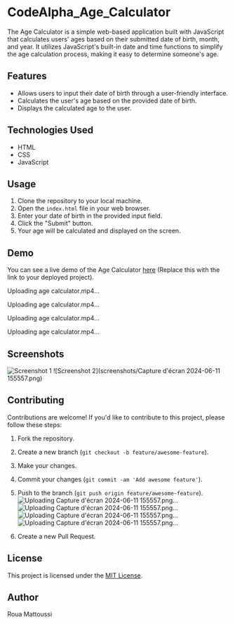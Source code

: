 # CodeAlpha_Age_Calculator

The Age Calculator is a simple web-based application built with JavaScript that calculates users' ages based on their submitted date of birth, month, and year. It utilizes JavaScript's built-in date and time functions to simplify the age calculation process, making it easy to determine someone's age.

## Features
- Allows users to input their date of birth through a user-friendly interface.
- Calculates the user's age based on the provided date of birth.
- Displays the calculated age to the user.

## Technologies Used
- HTML
- CSS
- JavaScript

## Usage
1. Clone the repository to your local machine.
2. Open the `index.html` file in your web browser.
3. Enter your date of birth in the provided input field.
4. Click the "Submit" button.
5. Your age will be calculated and displayed on the screen.

## Demo
You can see a live demo of the Age Calculator [here](#) (Replace this with the link to your deployed project).


Uploading age calculator.mp4…



Uploading age calculator.mp4…



Uploading age calculator.mp4…



Uploading age calculator.mp4…


## Screenshots
![Screenshot 1](screenshots/screenshot1.png)
![Screenshot 2](screenshots/Capture d'écran 2024-06-11 155557.png)

## Contributing
Contributions are welcome! If you'd like to contribute to this project, please follow these steps:
1. Fork the repository.
2. Create a new branch (`git checkout -b feature/awesome-feature`).
3. Make your changes.
4. Commit your changes (`git commit -am 'Add awesome feature'`).
5. Push to the branch (`git push origin feature/awesome-feature`).![Uploading Capture d'écran 2024-06-11 155557.png…]()
![Uploading Capture d'écran 2024-06-11 155557.png…]()
![Uploading Capture d'écran 2024-06-11 155557.png…]()
![Uploading Capture d'écran 2024-06-11 155557.png…]()

6. Create a new Pull Request.

## License
This project is licensed under the [MIT License](LICENSE).

## Author
Roua Mattoussi
